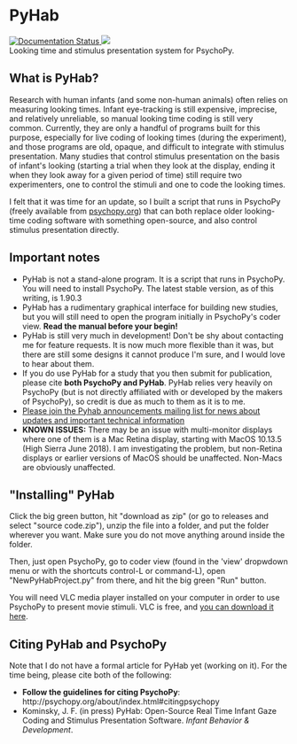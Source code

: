 
# PyHab
<a href='https://pyhab.readthedocs.io/en/latest/?badge=latest'>
    <img src='https://readthedocs.org/projects/pyhab/badge/?version=latest' alt='Documentation Status' />
</a>
<a href='https://travis-ci.org/jfkominsky/PyHab'>
    <img src='https://travis-ci.org/jfkominsky/PyHab.svg?branch=master'>
</a><br />
Looking time and stimulus presentation system for PsychoPy.
<h2>What is PyHab?</h2>
<p>Research with human infants (and some non-human animals) often relies on measuring looking times. Infant eye-tracking is still expensive, imprecise, and relatively unreliable, so manual looking time coding is still very common. Currently, they are only a handful of programs built for this purpose, especially for live coding of looking times (during the experiment), and those programs are old, opaque, and difficult to integrate with stimulus presentation. Many studies that control stimulus presentation on the basis of infant's looking (starting a trial when they look at the display, ending it when they look away for a given period of time) still require two experimenters, one to control the stimuli and one to code the looking times.</p>
<p>I felt that it was time for an update, so I built a script that runs in PsychoPy (freely available from <a href="http://psychopy.org">psychopy.org</a>) that can both replace older looking-time coding software with something open-source, and also control stimulus presentation directly.</p>
<h2>Important notes</h2>
<ul>
<li>PyHab is not a stand-alone program. It is a script that runs in PsychoPy. You will need to install PsychoPy. The latest stable version, as of this writing, is 1.90.3</li>
<li>PyHab has a rudimentary graphical interface for building new studies, but you will still need to open the program initially in PsychoPy's coder view. <b>Read the manual before your begin!</b></li>
<li>PyHab is still very much in development! Don't be shy about contacting me for feature requests. It is now much more flexible than it was, but there are still some designs it cannot produce I'm sure, and I would love to hear about them.</li>
<li>If you do use PyHab for a study that you then submit for publication, please cite <b>both PsychoPy and PyHab</b>. PyHab relies very heavily on PsychoPy (but is not directly affiliated with or developed by the makers of PsychoPy), so credit is due as much to them as it is to me.</li>
<li><a href="https://groups.google.com/d/forum/pyhab-announcements/join">Please join the Pyhab announcements mailing list for news about updates and important technical information</a></li>
<li><b>KNOWN ISSUES:</b> There may be an issue with multi-monitor displays where one of them is a Mac Retina display, starting with MacOS 10.13.5 (High Sierra June 2018). I am investigating the problem, but non-Retina displays or earlier versions of MacOS should be unaffected. Non-Macs are obviously unaffected.</li>
</ul>
<h2>"Installing" PyHab</h2>
<p>Click the big green button, hit "download as zip" (or go to releases and select "source code.zip"), unzip the file into a folder, and put the folder wherever you want. Make sure you do not move anything around inside the folder.</p>
<p>Then, just open PsychoPy, go to coder view (found in the 'view' dropwdown menu or with the shortcuts control-L or command-L), open "NewPyHabProject.py" from there, and hit the big green "Run" button.</p>
<p>You will need VLC media player installed on your computer in order to use PsychoPy to present movie stimuli. VLC is free, and <a href="https://www.videolan.org/vlc/index.html">you can download it here</a>.</p>
<h2>Citing PyHab and PsychoPy</h2>
<p>Note that I do not have a formal article for PyHab yet (working on it). For the time being, please cite both of the following:</p>
<ul>
<li><b>Follow the guidelines for citing PsychoPy</b>: http://psychopy.org/about/index.html#citingpsychopy</li>
<li>Kominsky, J. F. (in press) PyHab: Open-Source Real Time Infant Gaze Coding and Stimulus Presentation Software. <em>Infant Behavior & Development</em>.</li>
</ul>
